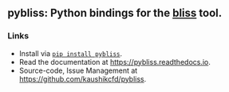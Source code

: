 ## pybliss: Python bindings for the [bliss](https://users.aalto.fi/~tjunttil/bliss/) tool.

### Links
- Install via [`pip install pybliss`](https://pypi.org/projects/pybliss/).
- Read the documentation at <https://pybliss.readthedocs.io>.
- Source-code, Issue Management at  <https://github.com/kaushikcfd/pybliss>.

